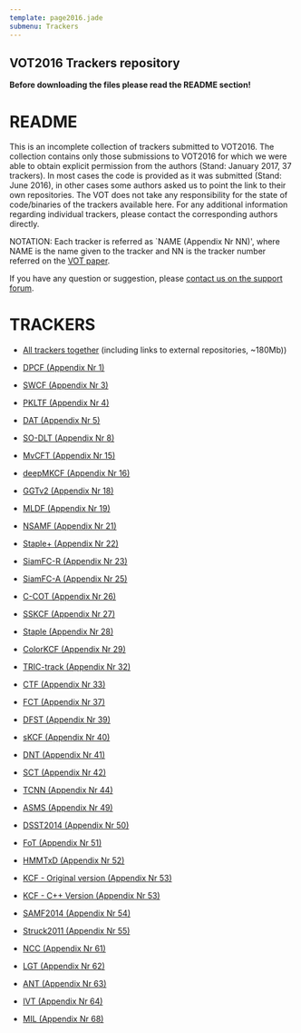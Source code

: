```yaml
---
template: page2016.jade
submenu: Trackers
---
```


## VOT2016 Trackers repository

**Before downloading the files please read the README section!**

# README

This is an incomplete collection of trackers submitted to VOT2016. 
The collection contains only those submissions to VOT2016 for which we were able to obtain explicit permission from the authors (Stand: January 2017, 37 trackers). 
In most cases the code is provided as it was submitted (Stand: June 2016), in other cases some authors asked us to point the link to their own repositories. 
The VOT does not take any responsibility for the state of code/binaries of the trackers available here. 
For any additional information regarding individual trackers, please contact the corresponding authors directly.

NOTATION: Each tracker is referred as `NAME (Appendix Nr NN)', where NAME is the name given to the tracker and NN is the tracker number referred on the [VOT paper](http://votchallenge.net/vot2016/download/vot_2016_paper.pdf).

If you have any question or suggestion, please <a href="https://groups.google.com/forum/?hl=en#!forum/votchallenge-help"> contact us on the support forum</a>.



# TRACKERS

-   [All trackers together](http://www.votchallenge.net/vot2016/download/all_trackers.zip) (including links to external repositories, ~180Mb))

-   [DPCF (Appendix Nr 1)](http://www.votchallenge.net/vot2016/download/01_DPCF.zip)

-   [SWCF (Appendix Nr 3)](http://www.votchallenge.net/vot2016/download/03_SWCF.zip)

-   [PKLTF (Appendix Nr 4)](http://www.votchallenge.net/vot2016/download/04_PKLTF.zip)

-   [DAT (Appendix Nr 5)](https://www.tugraz.at/institute/icg/research/team-bischof/lrs/downloads/dat)

-   [SO-DLT (Appendix Nr 8)](http://www.votchallenge.net/vot2016/download/08_SO-DLT.zip)

-   [MvCFT (Appendix Nr 15)](http://www.votchallenge.net/vot2016/download/15_MvCFT.zip)

-   [deepMKCF (Appendix Nr 16)](http://www.votchallenge.net/vot2016/download/16_deepMKCF.zip)

-   [GGTv2 (Appendix Nr 18)](http://www.votchallenge.net/vot2016/download/18_GGTv2.zip)

-   [MLDF (Appendix Nr 19)](http://www.votchallenge.net/vot2016/download/19_MLDF.zip)

-   [NSAMF (Appendix Nr 21)](http://www.votchallenge.net/vot2016/download/21_NSAMF.zip)

-   [Staple+ (Appendix Nr 22)](http://www.votchallenge.net/vot2016/download/22_StaplePlus.zip)

-   [SiamFC-R (Appendix Nr 23)](https://github.com/bertinetto/siamese-fc)

-   [SiamFC-A (Appendix Nr 25)](https://github.com/bertinetto/siamese-fc)

-   [C-COT (Appendix Nr 26)](https://github.com/martin-danelljan/Continuous-ConvOp)

-   [SSKCF (Appendix Nr 27)](http://www.votchallenge.net/vot2016/download/27_SSKCF.zip)

-   [Staple (Appendix Nr 28)](https://github.com/bertinetto/staple)

-   [ColorKCF (Appendix Nr 29)](https://github.com/psenna/KF-EBT)

-   [TRIC-track (Appendix Nr 32)](http://www.votchallenge.net/vot2016/download/32_TRIC-track.zip)

-   [CTF (Appendix Nr 33)](http://www.votchallenge.net/vot2016/download/33_CTF.zip)

-   [FCT (Appendix Nr 37)](http://www.votchallenge.net/vot2016/download/37_FCT.zip)

-   [DFST (Appendix Nr 39)](http://www.votchallenge.net/vot2016/download/39_DFST.zip)

-   [sKCF (Appendix Nr 40)](https://github.com/asolis/vivaTracker/wiki)

-   [DNT (Appendix Nr 41)](http://www.votchallenge.net/vot2016/download/41_DNT.zip)

-   [SCT (Appendix Nr 42)](https://sites.google.com/site/jwchoivision/home/sct)

-   [TCNN (Appendix Nr 44)](http://www.votchallenge.net/vot2016/download/44_TCNN.zip)

-   [ASMS (Appendix Nr 49)](https://github.com/vojirt/asms)

-   [DSST2014 (Appendix Nr 50)](https://github.com/gnebehay/DSST)

-   [FoT (Appendix Nr 51)](http://www.votchallenge.net/vot2016/download/51_FoT.zip)

-   [HMMTxD (Appendix Nr 52)](http://www.votchallenge.net/vot2016/download/52_HMMTxD.zip)

-   [KCF - Original version (Appendix Nr 53)](http://www.robots.ox.ac.uk/~joao/circulant/)
-   [KCF - C++ Version (Appendix Nr 53)](https://github.com/vojirt/kcf)

-   [SAMF2014 (Appendix Nr 54)](https://github.com/ihpdep/samf)

-   [Struck2011 (Appendix Nr 55)](https://github.com/samhare/struck)

-   [NCC (Appendix Nr 61)](https://github.com/lukacu/visual-tracking-matlab)

-   [LGT (Appendix Nr 62)](https://github.com/lukacu/visual-tracking-matlab)

-   [ANT (Appendix Nr 63)](https://github.com/lukacu/visual-tracking-matlab)

-   [IVT (Appendix Nr 64)](https://github.com/lukacu/visual-tracking-matlab)

-   [MIL (Appendix Nr 68)](https://github.com/lukacu/mil)
